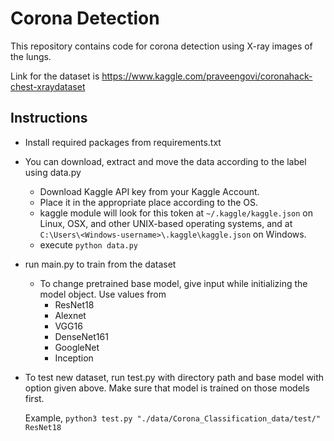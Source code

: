 # Corona Detection

This repository contains code for corona detection using X-ray images of the lungs.

Link for the dataset is https://www.kaggle.com/praveengovi/coronahack-chest-xraydataset

## Instructions

- Install required packages from requirements.txt

- You can download, extract and move the data according to the label using data.py

    - Download Kaggle API key from your Kaggle Account.
    - Place it in the appropriate place according to the OS.
    - kaggle module will look for this token at ```~/.kaggle/kaggle.json``` on Linux, OSX, and other UNIX-based operating systems, and at ```C:\Users\<Windows-username>\.kaggle\kaggle.json``` on Windows.
    - execute ```python data.py```

- run main.py to train from the dataset

    - To change pretrained base model, give input while initializing the model object.  Use values from 
        - ResNet18 
        - Alexnet 
        - VGG16
        - DenseNet161
        - GoogleNet
        - Inception

- To test new dataset, run test.py with directory path and base model with option given above. Make sure that model is trained on those models first. 

    Example, ```python3 test.py "./data/Corona_Classification_data/test/" ResNet18``` 
